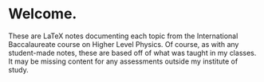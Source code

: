 # Welcome.
These are LaTeX notes documenting each topic from the International Baccalaureate course on Higher Level Physics.
Of course, as with any student-made notes, these are based off of what was taught in my classes. 
It may be missing content for any assessments outside my institute of study.
